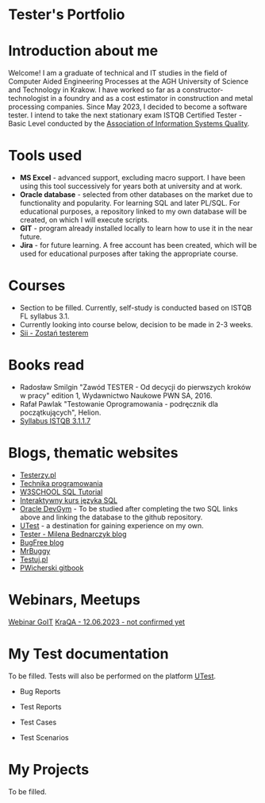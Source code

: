 # Tester's Portfolio

# Introduction about me
Welcome!
I am a graduate of technical and IT studies in the field of Computer Aided Engineering Processes at the AGH University of Science and Technology in Krakow. I have worked so far as a constructor-technologist in a foundry and as a cost estimator in construction and metal processing companies. Since May 2023, I decided to become a software tester. I intend to take the next stationary exam ISTQB Certified Tester - Basic Level conducted by the [Association of Information Systems Quality](https://sjsi.org/).
# Tools used
* **MS Excel** - advanced support, excluding macro support. I have been using this tool successively for years both at university and at work.
* **Oracle database** - selected from other databases on the market due to functionality and popularity. For learning SQL and later PL/SQL. For educational purposes, a repository linked to my own database will be created, on which I will execute scripts.
* **GIT** - program already installed locally to learn how to use it in the near future.
* **Jira** - for future learning. A free account has been created, which will be used for educational purposes after taking the appropriate course.
# Courses
* Section to be filled. Currently, self-study is conducted based on ISTQB FL syllabus 3.1.
* Currently looking into course below, decision to be made in 2-3 weeks.
* [Sii - Zostań testerem](https://sii.pl/szkolenia/oferta/zostan-testerem/)
# Books read
* Radosław Smilgin "Zawód TESTER - Od decycji do pierwszych kroków w pracy" edition 1, Wydawnictwo Naukowe PWN SA, 2016.
* Rafał Pawlak "Testowanie Oprogramowania - podręcznik dla początkujących", Helion.
* [Syllabus ISTQB 3.1.1.7](https://sjsi.org/download/6351/?tmstv=1686117277)
# Blogs, thematic websites
* [Testerzy.pl](https://testerzy.pl/)
* [Technika programowania](https://www.youtube.com/@TechnikaProgramowania)
* [W3SCHOOL SQL Tutorial](https://www.w3schools.com/sql/)
* [Interaktywny kurs języka SQL](https://brasil.cel.agh.edu.pl/~11smdrobniak/intro.html)
* [Oracle DevGym](https://devgym.oracle.com/pls/apex/f?p=10001:20011::::20011::) - To be studied after completing the two SQL links above and linking the database to the github repository.
* [UTest](https://utest.com/about-us) - a destination for gaining experience on my own.
* [Tester - Milena Bednarczyk blog](https://tester.milenabednarczyk.pl/)
* [BugFree blog](https://bugfreeblog.com/)
* [MrBuggy](http://mrbuggy.pl/)
* [Testuj.pl](https://www.youtube.com/@testujplcommunity/featured)
* [PWicherski gitbook](https://pwicherski.gitbook.io/testowanie-oprogramowania/)
# Webinars, Meetups
[Webinar GoIT](https://w.goit.global/pl/?utm_source=google&utm_medium=cpc&utm_campaign=20210975415&utm_term=149250736786|660259163913||goit%20webinar&gad=1&gclid=Cj0KCQjwj_ajBhCqARIsAA37s0xGVdJP7670mJRVtXR3Q-5OrDd926rzp8Yd_ep_N5NUwmJ_gsUn98kaAiqmEALw_wcB)
[KraQA - 12.06.2023 - not confirmed yet](https://www.meetup.com/pl-PL/kraqa-pl/events/293991834/)
# My Test documentation
To be filled. Tests will also be performed on the platform [UTest](https://utest.com/about-us).

* Bug Reports

* Test Reports

* Test Cases

* Test Scenarios

# My Projects
To be filled.
